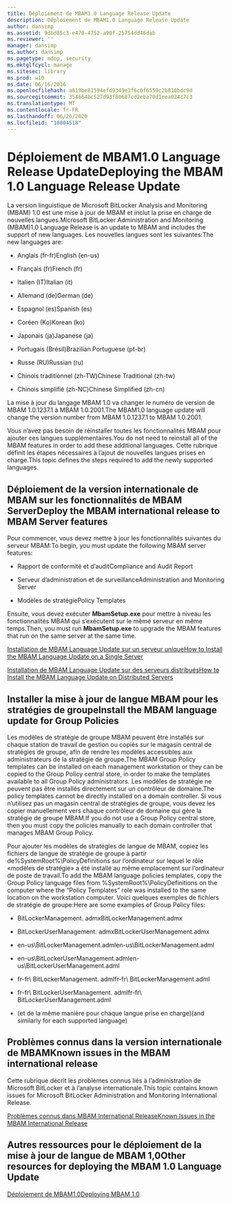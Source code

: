 ```yaml
---
title: Déploiement de MBAM1.0 Language Release Update
description: Déploiement de MBAM1.0 Language Release Update
author: dansimp
ms.assetid: 9dbd85c3-e470-4752-a90f-25754dd46dab
ms.reviewer: ''
manager: dansimp
ms.author: dansimp
ms.pagetype: mdop, security
ms.mktglfcycl: manage
ms.sitesec: library
ms.prod: w10
ms.date: 06/16/2016
ms.openlocfilehash: a819be81594efd9349e3f6c0f6559c2b810bdc9d
ms.sourcegitcommit: 354664bc527d93f80687cd2eba70d1eea024c7c3
ms.translationtype: MT
ms.contentlocale: fr-FR
ms.lasthandoff: 06/26/2020
ms.locfileid: "10804518"
---
```

# <span data-ttu-id="fa067-103">Déploiement de MBAM1.0 Language Release Update</span><span class="sxs-lookup"><span data-stu-id="fa067-103">Deploying the MBAM 1.0 Language Release Update</span></span>


<span data-ttu-id="fa067-104">La version linguistique de Microsoft BitLocker Analysis and Monitoring (MBAM) 1.0 est une mise à jour de MBAM et inclut la prise en charge de nouvelles langues.</span><span class="sxs-lookup"><span data-stu-id="fa067-104">Microsoft BitLocker Administration and Monitoring (MBAM)1.0 Language Release is an update to MBAM and includes the support of new languages.</span></span> <span data-ttu-id="fa067-105">Les nouvelles langues sont les suivantes:</span><span class="sxs-lookup"><span data-stu-id="fa067-105">The new languages are:</span></span>

-   <span data-ttu-id="fa067-106">Anglais (fr-fr)</span><span class="sxs-lookup"><span data-stu-id="fa067-106">English (en-us)</span></span>

-   <span data-ttu-id="fa067-107">Français (fr)</span><span class="sxs-lookup"><span data-stu-id="fa067-107">French (fr)</span></span>

-   <span data-ttu-id="fa067-108">Italien (IT)</span><span class="sxs-lookup"><span data-stu-id="fa067-108">Italian (it)</span></span>

-   <span data-ttu-id="fa067-109">Allemand (de)</span><span class="sxs-lookup"><span data-stu-id="fa067-109">German (de)</span></span>

-   <span data-ttu-id="fa067-110">Espagnol (es)</span><span class="sxs-lookup"><span data-stu-id="fa067-110">Spanish (es)</span></span>

-   <span data-ttu-id="fa067-111">Coréen (Ko)</span><span class="sxs-lookup"><span data-stu-id="fa067-111">Korean (ko)</span></span>

-   <span data-ttu-id="fa067-112">Japonais (ja)</span><span class="sxs-lookup"><span data-stu-id="fa067-112">Japanese (ja)</span></span>

-   <span data-ttu-id="fa067-113">Portugais (Brésil)</span><span class="sxs-lookup"><span data-stu-id="fa067-113">Brazilian Portuguese (pt-br)</span></span>

-   <span data-ttu-id="fa067-114">Russe (RU)</span><span class="sxs-lookup"><span data-stu-id="fa067-114">Russian (ru)</span></span>

-   <span data-ttu-id="fa067-115">Chinois traditionnel (zh-TW)</span><span class="sxs-lookup"><span data-stu-id="fa067-115">Chinese Traditional (zh-tw)</span></span>

-   <span data-ttu-id="fa067-116">Chinois simplifié (zh-NC)</span><span class="sxs-lookup"><span data-stu-id="fa067-116">Chinese Simplified (zh-cn)</span></span>

<span data-ttu-id="fa067-117">La mise à jour du langage MBAM 1.0 va changer le numéro de version de MBAM 1.0.1237.1 à MBAM 1.0.2001.</span><span class="sxs-lookup"><span data-stu-id="fa067-117">The MBAM1.0 language update will change the version number from MBAM 1.0.1237.1 to MBAM 1.0.2001.</span></span>

<span data-ttu-id="fa067-118">Vous n’avez pas besoin de réinstaller toutes les fonctionnalités MBAM pour ajouter ces langues supplémentaires.</span><span class="sxs-lookup"><span data-stu-id="fa067-118">You do not need to reinstall all of the MBAM features in order to add these additional languages.</span></span> <span data-ttu-id="fa067-119">Cette rubrique définit les étapes nécessaires à l’ajout de nouvelles langues prises en charge.</span><span class="sxs-lookup"><span data-stu-id="fa067-119">This topic defines the steps required to add the newly supported languages.</span></span>

## <span data-ttu-id="fa067-120">Déploiement de la version internationale de MBAM sur les fonctionnalités de MBAM Server</span><span class="sxs-lookup"><span data-stu-id="fa067-120">Deploy the MBAM international release to MBAM Server features</span></span>


<span data-ttu-id="fa067-121">Pour commencer, vous devez mettre à jour les fonctionnalités suivantes du serveur MBAM:</span><span class="sxs-lookup"><span data-stu-id="fa067-121">To begin, you must update the following MBAM server features:</span></span>

-   <span data-ttu-id="fa067-122">Rapport de conformité et d’audit</span><span class="sxs-lookup"><span data-stu-id="fa067-122">Compliance and Audit Report</span></span>

-   <span data-ttu-id="fa067-123">Serveur d’administration et de surveillance</span><span class="sxs-lookup"><span data-stu-id="fa067-123">Administration and Monitoring Server</span></span>

-   <span data-ttu-id="fa067-124">Modèles de stratégie</span><span class="sxs-lookup"><span data-stu-id="fa067-124">Policy Templates</span></span>

<span data-ttu-id="fa067-125">Ensuite, vous devez exécuter **MbamSetup.exe** pour mettre à niveau les fonctionnalités MBAM qui s’exécutent sur le même serveur en même temps.</span><span class="sxs-lookup"><span data-stu-id="fa067-125">Then, you must run **MbamSetup.exe** to upgrade the MBAM features that run on the same server at the same time.</span></span>

[<span data-ttu-id="fa067-126">Installation de MBAM Language Update sur un serveur unique</span><span class="sxs-lookup"><span data-stu-id="fa067-126">How to Install the MBAM Language Update on a Single Server</span></span>](how-to-install-the-mbam-language-update-on-a-single-server-mbam-1.md)

[<span data-ttu-id="fa067-127">Installation de MBAM Language Update sur des serveurs distribués</span><span class="sxs-lookup"><span data-stu-id="fa067-127">How to Install the MBAM Language Update on Distributed Servers</span></span>](how-to-install-the-mbam-language-update-on-distributed-servers-mbam-1.md)

## <span data-ttu-id="fa067-128">Installer la mise à jour de langue MBAM pour les stratégies de groupe</span><span class="sxs-lookup"><span data-stu-id="fa067-128">Install the MBAM language update for Group Policies</span></span>


<span data-ttu-id="fa067-129">Les modèles de stratégie de groupe MBAM peuvent être installés sur chaque station de travail de gestion ou copiés sur le magasin central de stratégies de groupe, afin de rendre les modèles accessibles aux administrateurs de la stratégie de groupe.</span><span class="sxs-lookup"><span data-stu-id="fa067-129">The MBAM Group Policy templates can be installed on each management workstation or they can be copied to the Group Policy central store, in order to make the templates available to all Group Policy administrators.</span></span> <span data-ttu-id="fa067-130">Les modèles de stratégie ne peuvent pas être installés directement sur un contrôleur de domaine.</span><span class="sxs-lookup"><span data-stu-id="fa067-130">The policy templates cannot be directly installed on a domain controller.</span></span> <span data-ttu-id="fa067-131">Si vous n’utilisez pas un magasin central de stratégies de groupe, vous devez les copier manuellement vers chaque contrôleur de domaine qui gère la stratégie de groupe MBAM.</span><span class="sxs-lookup"><span data-stu-id="fa067-131">If you do not use a Group Policy central store, then you must copy the policies manually to each domain controller that manages MBAM Group Policy.</span></span>

<span data-ttu-id="fa067-132">Pour ajouter les modèles de stratégies de langue de MBAM, copiez les fichiers de langue de stratégie de groupe à partir de%SystemRoot%\\PolicyDefinitions sur l’ordinateur sur lequel le rôle «modèles de stratégie» a été installé au même emplacement sur l’ordinateur de poste de travail.</span><span class="sxs-lookup"><span data-stu-id="fa067-132">To add the MBAM language policies templates, copy the Group Policy language files from %SystemRoot%\\PolicyDefinitions on the computer where the “Policy Templates” role was installed to the same location on the workstation computer.</span></span> <span data-ttu-id="fa067-133">Voici quelques exemples de fichiers de stratégie de groupe:</span><span class="sxs-lookup"><span data-stu-id="fa067-133">Here are some examples of Group Policy files:</span></span>

-   <span data-ttu-id="fa067-134">BitLockerManagement. admx</span><span class="sxs-lookup"><span data-stu-id="fa067-134">BitLockerManagement.admx</span></span>

-   <span data-ttu-id="fa067-135">BitLockerUserManagement. admx</span><span class="sxs-lookup"><span data-stu-id="fa067-135">BitLockerUserManagement.admx</span></span>

-   <span data-ttu-id="fa067-136">en-us\\BitLockerManagement.adml</span><span class="sxs-lookup"><span data-stu-id="fa067-136">en-us\\BitLockerManagement.adml</span></span>

-   <span data-ttu-id="fa067-137">en-us\\BitLockerUserManagement.adml</span><span class="sxs-lookup"><span data-stu-id="fa067-137">en-us\\BitLockerUserManagement.adml</span></span>

-   <span data-ttu-id="fa067-138">fr-fr\\ BitLockerManagement. adml</span><span class="sxs-lookup"><span data-stu-id="fa067-138">fr-fr\\ BitLockerManagement.adml</span></span>

-   <span data-ttu-id="fa067-139">fr-fr\\ BitLockerUserManagement. adml</span><span class="sxs-lookup"><span data-stu-id="fa067-139">fr-fr\\ BitLockerUserManagement.adml</span></span>

-   <span data-ttu-id="fa067-140">(et de la même manière pour chaque langue prise en charge)</span><span class="sxs-lookup"><span data-stu-id="fa067-140">(and similarly for each supported language)</span></span>

## <span data-ttu-id="fa067-141">Problèmes connus dans la version internationale de MBAM</span><span class="sxs-lookup"><span data-stu-id="fa067-141">Known issues in the MBAM international release</span></span>


<span data-ttu-id="fa067-142">Cette rubrique décrit les problèmes connus liés à l’administration de Microsoft BitLocker et à l’analyse internationale.</span><span class="sxs-lookup"><span data-stu-id="fa067-142">This topic contains known issues for Microsoft BitLocker Administration and Monitoring International Release.</span></span>

[<span data-ttu-id="fa067-143">Problèmes connus dans MBAM International Release</span><span class="sxs-lookup"><span data-stu-id="fa067-143">Known Issues in the MBAM International Release</span></span>](known-issues-in-the-mbam-international-release-mbam-1.md)

## <span data-ttu-id="fa067-144">Autres ressources pour le déploiement de la mise à jour de langue de MBAM 1,0</span><span class="sxs-lookup"><span data-stu-id="fa067-144">Other resources for deploying the MBAM 1.0 Language Update</span></span>


[<span data-ttu-id="fa067-145">Déploiement de MBAM1.0</span><span class="sxs-lookup"><span data-stu-id="fa067-145">Deploying MBAM 1.0</span></span>](deploying-mbam-10.md)

 

 





